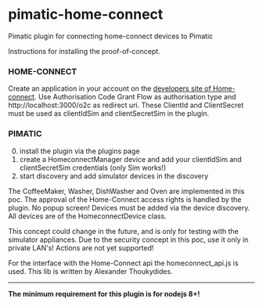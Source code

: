 # pimatic-home-connect
Pimatic plugin for connecting home-connect devices to Pimatic

Instructions for installing the proof-of-concept.

### HOME-CONNECT
Create an application in your account on the [developers site of Home-connect](https://developer.home-connect.com).
Use Authorisation Code Grant Flow as authorisation type and  http://localhost:3000/o2c as redirect uri. These ClientId and ClientSecret must be used as clientIdSim and clientSecretSim in the plugin.

### PIMATIC
0. install the plugin via the plugins page
6. create a HomeconnectManager device and add your clientIdSim and clientSecretSim credentials (only Sim works!)
7. start discovery and add simulator devices in the discovery

The CoffeeMaker, Washer, DishWasher and Oven are implemented in this poc. The approval of the Home-Connect access rights is handled by the plugin. No popup screen!
Devices must be added via the device discovery.
All devices are of the HomeconnectDevice class.

This concept could change in the future, and is only for testing  with the simulator appliances. Due to the security concept in this poc, use it only in private LAN's!
Actions are not yet supported!

For the interface with the Home-Connect api the homeconnect_api.js is used. This lib is written by Alexander Thoukydides.

---
**The minimum requirement for this plugin is for nodejs 8+!**
